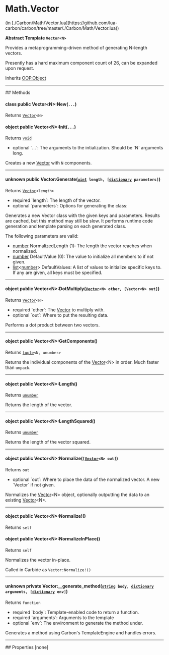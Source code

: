 <link href="../../style.css" rel="stylesheet" type="text/css"/>
<h1 class="class-title">Math.Vector</h1>
<span class="file-link">(in [./Carbon/Math/Vector.lua](https://github.com/lua-carbon/carbon/tree/master/./Carbon/Math/Vector.lua))</span><br/>

**Abstract Template <code>Vector&lt;N&gt;</code>**

Provides a metaprogramming-driven method of generating N-length vectors.

Presently has a hard maximum component count of 26, can be expanded upon request.

<span class="bold">Inherits <a href="Classes/OOP.Object">OOP.Object</a></span>

<hr />
## Methods
<h4 class="method-name"><span class="doc-scope doc-class">class</span> <span class="doc-visibility doc-public">public</span> Vector&lt;N&gt;:New(<code>...</code>)</h4>
<p class="method-returns bold">Returns <code><a href="Classes/Math.Vector">Vector</a>&lt;N&gt;</code></p><h4 class="method-name"><span class="doc-scope doc-object">object</span> <span class="doc-visibility doc-public">public</span> Vector&lt;N&gt;:Init(<code>...</code>)</h4>
<p class="method-returns bold">Returns <code><a href="Types#void">void</a></code></p>
<ul class="doc-arg-list">
<li><span class="doc-arg-level doc-optional">optional</span>  `...`: The arguments to the intialization. Should be `N` arguments long.</li>
</ul>

Creates a new <a href="Classes/Math.Vector">Vector</a> with `N` components.
<hr/>
<h4 class="method-name"><span class="doc-unknown">unknown</span> <span class="doc-visibility doc-public">public</span> Vector:Generate(<code><a href="Types#uint">uint</a> length, [<a href="Types#dictionary">dictionary</a> parameters]</code>)</h4>
<p class="method-returns bold">Returns <code><a href="Classes/Math.Vector">Vector</a>&lt;length&gt;</code></p>
<ul class="doc-arg-list">
<li><span class="doc-arg-level doc-required">required</span>  `length`: The length of the vector.</li>
<li><span class="doc-arg-level doc-optional">optional</span>  `parameters`: Options for generating the class:</li>
</ul>

Generates a new Vector class with the given keys and parameters. Results are cached, but this method may still be slow.
It performs runtime code generation and template parsing on each generated class.

The following parameters are valid:

<ul><li><a href="Types#number">number</a> NormalizedLength (1): The length the vector reaches when normalized.<li><a href="Types#number">number</a> DefaultValue (0): The value to initialize all members to if not given.</li><li><a href="Types#list">list</a>&lt;<a href="Types#number">number</a>&gt; DefaultValues: A list of values to initialize specific keys to. If any are given, all keys must be specified.</li></li></ul>
<hr/>
<h4 class="method-name"><span class="doc-scope doc-object">object</span> <span class="doc-visibility doc-public">public</span> Vector&lt;N&gt;:DotMultiply(<code><a href="Classes/Math.Vector">Vector</a>&lt;N&gt; other, [Vector&lt;N&gt; out]</code>)</h4>
<p class="method-returns bold">Returns <code><a href="Classes/Math.Vector">Vector</a>&lt;N&gt;</code></p>
<ul class="doc-arg-list">
<li><span class="doc-arg-level doc-required">required</span>  `other`: The <a href="Classes/Math.Vector">Vector</a> to multiply with.</li>
<li><span class="doc-arg-level doc-optional">optional</span>  `out`: Where to put the resulting data.</li>
</ul>

Performs a dot product between two vectors.
<hr/>
<h4 class="method-name"><span class="doc-scope doc-object">object</span> <span class="doc-visibility doc-public">public</span> Vector&lt;N&gt;:GetComponents()</h4>
<p class="method-returns bold">Returns <code><a href="Types#tuple">tuple</a>&lt;N, unumber&gt;</code></p>
<ul class="doc-arg-list">

</ul>

Returns the individual components of the <a href="Classes/Math.Vector">Vector</a>&lt;N&gt; in order. Much faster than <code>unpack</code>.
<hr/>
<h4 class="method-name"><span class="doc-scope doc-object">object</span> <span class="doc-visibility doc-public">public</span> Vector&lt;N&gt;:Length()</h4>
<p class="method-returns bold">Returns <code><a href="Types#unumber">unumber</a></code></p>
<ul class="doc-arg-list">

</ul>

Returns the length of the vector.
<hr/>
<h4 class="method-name"><span class="doc-scope doc-object">object</span> <span class="doc-visibility doc-public">public</span> Vector&lt;N&gt;:LengthSquared()</h4>
<p class="method-returns bold">Returns <code><a href="Types#unumber">unumber</a></code></p>
<ul class="doc-arg-list">

</ul>

Returns the length of the vector squared.
<hr/>
<h4 class="method-name"><span class="doc-scope doc-object">object</span> <span class="doc-visibility doc-public">public</span> Vector&lt;N&gt;:Normalize(<code>[<a href="Classes/Math.Vector">Vector</a>&lt;N&gt; out]</code>)</h4>
<p class="method-returns bold">Returns <code>out</code></p>
<ul class="doc-arg-list">
<li><span class="doc-arg-level doc-optional">optional</span>  `out`: Where to place the data of the normalized vector. A new `Vector<N>` if not given.</li>
</ul>

Normalizes the <a href="Classes/Math.Vector">Vector</a>&lt;N&gt; object, optionally outputting the data to an existing <a href="Classes/Math.Vector">Vector</a>&lt;N&gt;.
<hr/>
<h4 class="method-name"><span class="doc-scope doc-object">object</span> <span class="doc-visibility doc-public">public</span> Vector&lt;N&gt;:Normalize!()</h4>
<p class="method-returns bold">Returns <code>self</code></p><h4 class="method-name"><span class="doc-scope doc-object">object</span> <span class="doc-visibility doc-public">public</span> Vector&lt;N&gt;:NormalizeInPlace()</h4>
<p class="method-returns bold">Returns <code>self</code></p>
<ul class="doc-arg-list">

</ul>

Normalizes the vector in-place.

Called in Carbide as <code>Vector:Normalize!()</code>
<hr/>
<h4 class="method-name"><span class="doc-unknown">unknown</span> <span class="doc-visibility doc-private">private</span> Vector:__generate_method(<code><a href="Types#string">string</a> body, <a href="Types#dictionary">dictionary</a> arguments, [<a href="Types#dictionary">dictionary</a> env]</code>)</h4>
<p class="method-returns bold">Returns <code>function</code></p>
<ul class="doc-arg-list">
<li><span class="doc-arg-level doc-required">required</span>  `body`: Template-enabled code to return a function.</li>
<li><span class="doc-arg-level doc-required">required</span>  `arguments`: Arguments to the template</li>
<li><span class="doc-arg-level doc-optional">optional</span>  `env`: The environment to generate the method under.</li>
</ul>

Generates a method using Carbon's TemplateEngine and handles errors.

<hr />
## Properties
[none]
